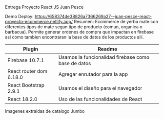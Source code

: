 Entrega Proyecto React JS Juan Pesce

Demo Deploy: https://658374de38826a7366269a27--juan-pesce-react-proyecto-ecommerce.netlify.app/
Resumen: Ecommerce de yerba mate con diferentes tipos de mate segun tipo de producto (comun, organica o barbacua). Permite generar ordenes de compra que impactan en firebase asi como tambien encontraran la base de datos de los productos alli.

|Plugin|Readme|
|------|------|
|Firebase 10.7.1| Usamos la funcionalidad firebase como base de datos|
|React router dom 6.18.0| Agregar enrutador para la app|
|React Bootstrap 2.9.1| Usamos el diseño para el navegador|
|React 18.2.0| Uso de las funcionalidades de React|

Imagenes extraidas de catalogo Jumbo
